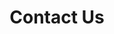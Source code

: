 ---
# An instance of the Contact widget.
widget: contact

# This file represents a page section.
headless: true

# Order that this section appears on the page.
weight: 55

column: "1"

title: Contact Us
subtitle:

content:
  # Automatically link email and phone or display as text?
  autolink: true

  # Email form provider
  form:
    provider: netlify
    formspree:
      id:
    netlify:
      # Enable CAPTCHA challenge to reduce spam?
      captcha: false

  # Contact details (edit or remove options as required)
  email: Michael.B.Cannell@uth.tmc.edu
  phone: 972-546-2925
  address:
    street: 2777 N Stemmons Fwy, Suite 8400
    city: Dallas
    region: TX
    postcode: '75207'
    country: United States
    country_code: US
#  coordinates:
    latitude: '37.4275'
    longitude: '-122.1697'
#  directions: Enter Building 1 and take the stairs to Office 200 on Floor 2
#  office_hours:
#    - 'Monday 10:00 to 13:00'
#    - 'Wednesday 09:00 to 10:00'
#  appointment_url: 'https://calendly.com'
  contact_links:
    - icon: twitter
      icon_pack: fab
      name: DM Me
      link: 'https://twitter.com/brad_cannell'
    - icon: linkedin
      icon_pack: fab
      name: Connect
      link: 'https://www.linkedin.com/in/bradcannell/'
    - icon: facebook
      icon_pack: fab
      name: Message Me
      link: 'https://www.facebook.com/Brad-Cannell-PhD-MPH-109345984850672'
#    - icon: video
#      icon_pack: fas
#      name: Zoom Me
#      link: 'https://zoom.com'

design:
  columns: '2'

# Activate this widget? true/false
active: true

---